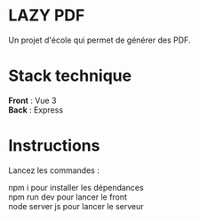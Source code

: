 # LAZY PDF

Un projet d'école qui permet de générer des PDF.

# Stack technique

__Front__ : Vue 3  
__Back__ : Express

# Instructions

Lancez les commandes :  
  
npm i pour installer les dépendances  
npm run dev pour lancer le front  
node server js pour lancer le serveur

